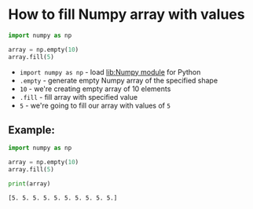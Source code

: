 # How to fill Numpy array with values

```python
import numpy as np

array = np.empty(10)
array.fill(5)
```

- `import numpy as np` - load [lib:Numpy module](/python-numpy/how-to-install-python-numpy-lib) for Python
- `.empty` - generate empty Numpy array of the specified shape
- `10` - we're creating empty array of 10 elements
- `.fill` - fill array with specified value
- `5` - we're going to fill our array with values of `5`

## Example: 
```python
import numpy as np

array = np.empty(10)
array.fill(5)

print(array)
```
```
[5. 5. 5. 5. 5. 5. 5. 5. 5. 5.]

```

